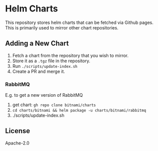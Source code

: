 # Helm Charts

This repository stores helm charts that can be fetched via Github pages. This is primarily used to mirror other chart repositories.

## Adding a New Chart

 1. Fetch a chart from the repository that you wish to mirror.
 2. Store it as a `.tgz` file in the repository.
 3. Run `./scripts/update-index.sh`
 4. Create a PR and merge it.


### RabbitMQ

E.g. to get a new version of RabbitMQ

1. get chart: `gh repo clone bitnami/charts`
2. `cd charts/bitnami && helm package -u charts/bitnami/rabbitmq`
3. ./scripts/update-index.sh


## License

Apache-2.0

